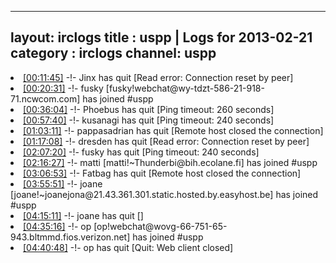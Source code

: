 
---
layout: irclogs
title : uspp | Logs for 2013-02-21
category : irclogs
channel: uspp
---
<li class="logitem"><a href="#00:11:45" name="00:11:45" class="time">[00:11:45]</a> -!- <span class="quit">Jinx</span> has quit [Read error: Connection reset by peer] </li>
<li class="logitem"><a href="#00:20:31" name="00:20:31" class="time">[00:20:31]</a> -!- <span class="join">fusky</span> [fusky!webchat@wy-tdzt-586-21-918-71.ncwcom.com] has joined #uspp </li>
<li class="logitem"><a href="#00:36:04" name="00:36:04" class="time">[00:36:04]</a> -!- <span class="quit">Phoebus</span> has quit [Ping timeout: 260 seconds] </li>
<li class="logitem"><a href="#00:57:40" name="00:57:40" class="time">[00:57:40]</a> -!- <span class="quit">kusanagi</span> has quit [Ping timeout: 240 seconds] </li>
<li class="logitem"><a href="#01:03:11" name="01:03:11" class="time">[01:03:11]</a> -!- <span class="quit">pappasadrian</span> has quit [Remote host closed the connection] </li>
<li class="logitem"><a href="#01:17:08" name="01:17:08" class="time">[01:17:08]</a> -!- <span class="quit">dresden</span> has quit [Read error: Connection reset by peer] </li>
<li class="logitem"><a href="#02:07:20" name="02:07:20" class="time">[02:07:20]</a> -!- <span class="quit">fusky</span> has quit [Ping timeout: 240 seconds] </li>
<li class="logitem"><a href="#02:16:27" name="02:16:27" class="time">[02:16:27]</a> -!- <span class="join">matti</span> [matti!~Thunderbi@bih.ecolane.fi] has joined #uspp </li>
<li class="logitem"><a href="#03:06:53" name="03:06:53" class="time">[03:06:53]</a> -!- <span class="quit">Fatbag</span> has quit [Remote host closed the connection] </li>
<li class="logitem"><a href="#03:55:51" name="03:55:51" class="time">[03:55:51]</a> -!- <span class="join">joane</span> [joane!~joanejona@21.43.361.301.static.hosted.by.easyhost.be] has joined #uspp </li>
<li class="logitem"><a href="#04:15:11" name="04:15:11" class="time">[04:15:11]</a> -!- <span class="quit">joane</span> has quit [] </li>
<li class="logitem"><a href="#04:35:16" name="04:35:16" class="time">[04:35:16]</a> -!- <span class="join">op</span> [op!webchat@wovg-66-751-65-943.bltmmd.fios.verizon.net] has joined #uspp </li>
<li class="logitem"><a href="#04:40:48" name="04:40:48" class="time">[04:40:48]</a> -!- <span class="quit">op</span> has quit [Quit: Web client closed] </li>


